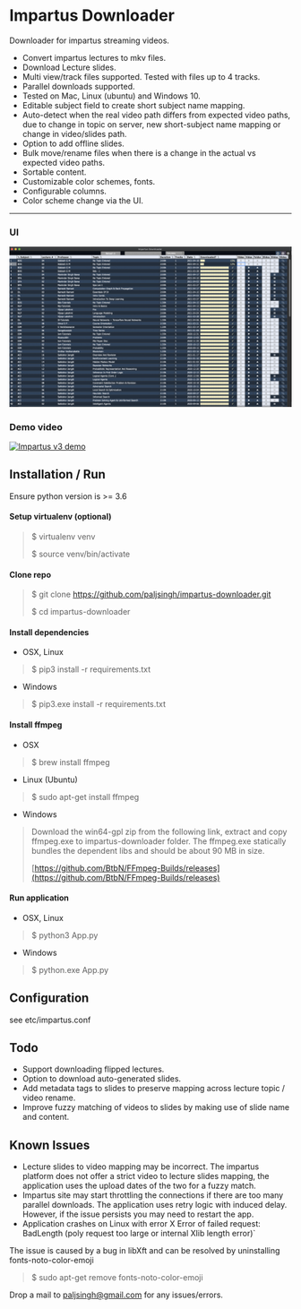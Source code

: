 Impartus Downloader
===


Downloader for impartus streaming videos.

- Convert impartus lectures to mkv files.
- Download Lecture slides.
- Multi view/track files supported. Tested with files up to 4 tracks.
- Parallel downloads supported. 
- Tested on Mac, Linux (ubuntu) and Windows 10.
- Editable subject field to create short subject name mapping.
- Auto-detect when the real video path differs from expected video paths,
due to change in topic on server, new short-subject name mapping or change in video/slides path.
- Option to add offline slides.
- Bulk move/rename files when there is a change in the actual vs expected video paths.
- Sortable content.
- Customizable color schemes, fonts.
- Configurable columns.
- Color scheme change via the UI.


___

### UI
![Impartus Downloader](impartus-ui.gif "Impartus Downloader")


### Demo video
[![Impartus v3 demo](https://img.youtube.com/vi/LC0QEABmLSc/1.jpg)](https://www.youtube.com/watch?v=LC0QEABmLSc)



## Installation / Run

Ensure python version is >= 3.6

#### Setup virtualenv (optional)
>	$ virtualenv venv
>
>	$ source venv/bin/activate 

#### Clone repo
>	$ git clone https://github.com/paljsingh/impartus-downloader.git
>
>	$ cd impartus-downloader

#### Install dependencies

- OSX, Linux

>  
>	$ pip3 install -r requirements.txt
>

- Windows

>  
>	$ pip3.exe install -r requirements.txt
>


#### Install ffmpeg

- OSX
>
> $ brew install ffmpeg
> 

- Linux (Ubuntu)
>
> $ sudo apt-get install ffmpeg
> 

- Windows
> Download the win64-gpl zip from the following link, extract and copy ffmpeg.exe to
>  impartus-downloader folder. The ffmpeg.exe statically bundles the dependent libs and
> should be about 90 MB in size.
> 
> [https://github.com/BtbN/FFmpeg-Builds/releases](https://github.com/BtbN/FFmpeg-Builds/releases)
>


#### Run application

- OSX, Linux
>
> $ python3 App.py
>

- Windows
>
> $ python.exe App.py
>


## Configuration

see etc/impartus.conf



## Todo
* Support downloading flipped lectures.
* Option to download auto-generated slides.
* Add metadata tags to slides to preserve mapping across lecture topic / video rename.
* Improve fuzzy matching of videos to slides by making use of slide name and content.


## Known Issues
* Lecture slides to video mapping may be incorrect. The impartus platform does not offer a strict video to lecture slides mapping, the application uses the upload dates of the two for a fuzzy match.
* Impartus site may start throttling the connections if there are too many parallel downloads. The application uses retry logic with induced delay. However, if the issue persists you may need to restart the app.
* Application crashes on Linux with error 
 X Error of failed request:  BadLength (poly request too large or internal Xlib length error)`

The issue is caused by a bug in libXft and can be resolved by uninstalling fonts-noto-color-emoji
>
> $ sudo apt-get remove fonts-noto-color-emoji
>



Drop a mail to paljsingh@gmail.com for any issues/errors.
